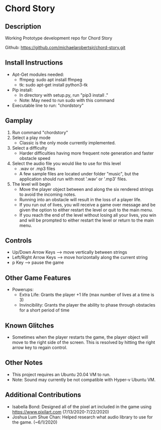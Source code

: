 # Chord Story

## Description
Working Prototype development repo for Chord Story

Github: https://github.com/michaelarobertsjr/chord-story.git

## Install Instructions
* Apt-Get modules needed:
  * ffmpeg: sudo apt install ffmpeg
  * tk: sudo apt-get install python3-tk
* Pip install:
  * In directory with setup.py, run "pip3 install ."
  * Note: May need to run sudo with this command
* Executable line to run: "chordstory"

## Gamplay
1. Run command "chordstory"
2. Select a play mode
   * Classic is the only mode currently implemented.
3. Select a difficulty
   * Harder difficulties having more frequent note generation and faster obstacle speed
4. Select the audio file you would like to use for this level
   * .wav or .mp3 files
   * A few sample files are located under folder "music", but the application should run with most '.wav' or '.mp3' files. 
5. The level will begin
   * Move the player object between and along the six rendered strings to avoid the incoming notes. 
   * Running into an obstacle will result in the loss of a player life.
   * If you run out of lives, you will receive a game over message and be given the option to either restart the level or quit to the main menu. 
   * If you reach the end of the level without losing all your lives, you win and will be prompted to either restart the level or return to the main menu.

## Controls
* Up/Down Arrow Keys --> move vertically between strings
* Left/Right Arrow Keys --> move horizontally along the current string
* p Key --> pause the game

## Other Game Features
* Powerups:
  * Extra Life: Grants the player +1 life (max number of lives at a time is 3)
  * Invincibility: Grants the player the ability to phase through obstacles for a short period of time

## Known Glitches
* Sometimes when the player restarts the game, the player object will move to the right side of the screen. This is resolved by hitting the right arrow key to regain control.

## Other Notes
* This project requires an Ubuntu 20.04 VM to run.
* Note: Sound may currently be not compatible with Hyper-v Ubuntu VM.

## Additional Contributions
* Isabella Bond: Designed all of the pixel art included in the game using https://www.pixilart.com (7/13/2020-7/22/2020)
* Joshua Lum Shue Chan: Helped research what audio library to use for the game.  (~6/1/2020)

